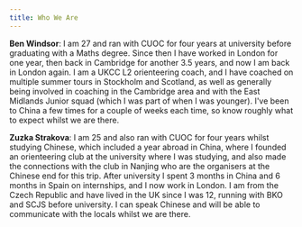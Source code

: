 ```yaml
---
title: Who We Are
---
```


**Ben Windsor**: I am 27 and ran with CUOC for four years at university before graduating with a
Maths degree. Since then I have worked in London for one year, then back in Cambridge for another 3.5 years, and now I am back in London again. I am a UKCC L2 orienteering coach, and I have coached on multiple summer tours in Stockholm and Scotland, as well as generally being involved in coaching in the Cambridge area and with the East Midlands Junior squad (which I was part of when I was younger). I've been to China a few times for a couple of weeks each time, so know roughly what to expect whilst we are there.

**Zuzka Strakova**: I am 25 and also ran with CUOC for four years whilst studying Chinese, which
included a year abroad in China, where I founded an orienteering club at the university where I was studying,
and also made the connections with the club in Nanjing who are the organisers at the Chinese end for this trip. After university I spent 3 months in China and 6 months in Spain on internships, and I now work in London. I am from the Czech Republic and have lived in the UK since I was 12, running with BKO and SCJS before university. I can speak Chinese and will be able to communicate with the locals whilst we are there.